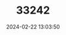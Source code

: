 ---
title: "33242"
category: "Sindora siamensis"
draft: false
date: 2024-02-22 13:03:50
languages:
  Vietnamese: ["Go Mat", "Gu Mat"]
  Thai: ["Makha-nam", "Makha-tae", "Makha-yum"]
  Chinese: ["Thai You Nan"]
---